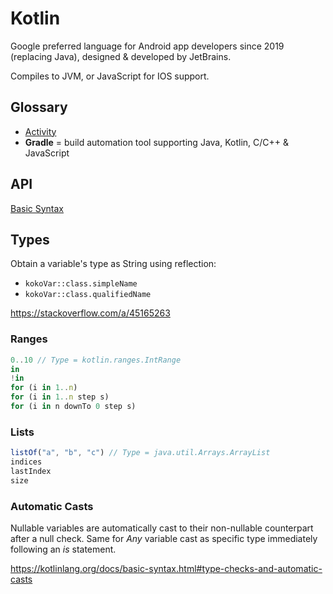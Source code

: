 # Kotlin

Google preferred language for Android app developers since 2019 (replacing Java), designed & developed by JetBrains.

Compiles to JVM, or JavaScript for IOS support.

## Glossary

* [Activity](https://developer.android.com/reference/kotlin/android/app/Activity)
* **Gradle** = build automation tool supporting Java, Kotlin, C/C++ & JavaScript

## API

[Basic Syntax](https://kotlinlang.org/docs/basic-syntax.html)

## Types

Obtain a variable's type as String using reflection:

* `kokoVar::class.simpleName`
* `kokoVar::class.qualifiedName`

<https://stackoverflow.com/a/45165263>

### Ranges

```js
0..10 // Type = kotlin.ranges.IntRange
in
!in
for (i in 1..n)
for (i in 1..n step s)
for (i in n downTo 0 step s)
```

### Lists

```js
listOf("a", "b", "c") // Type = java.util.Arrays.ArrayList
indices
lastIndex
size
```

### Automatic Casts

Nullable variables are automatically cast to their non-nullable counterpart after a null check.
Same for _Any_ variable cast as specific type immediately following an _is_ statement.

<https://kotlinlang.org/docs/basic-syntax.html#type-checks-and-automatic-casts>
